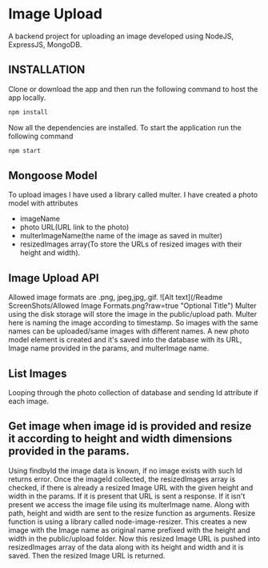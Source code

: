 # Image Upload

A backend project for uploading an image developed using NodeJS, ExpressJS, MongoDB.

## INSTALLATION

Clone or download the app and then run the following command to host the app locally.

```bash
npm install
```

Now all the dependencies are installed. To start the application run the following command

```bash
npm start
```

## Mongoose Model

To upload images I have used a library called multer.
I have created a photo model with attributes

- imageName
- photo URL(URL link to the photo)
- multerImageName(the name of the image as saved in multer)
- resizedImages array(To store the URLs of resized images with their height and width).

## Image Upload API

Allowed image formats are .png, jpeg,jpg,.gif.
![Alt text](/Readme ScreenShots/Allowed Image Formats.png?raw=true "Optional Title")
Multer using the disk storage will store the image in the public/upload path. Multer here is naming the image according to timestamp. So images with the same names can be uploaded/same images with different names.
A new photo model element is created and it's saved into the database with its URL, Image name provided in the params, and multerImage name.

## List Images

Looping through the photo collection of database and sending Id attribute if each image.

## Get image when image id is provided and resize it according to height and width dimensions provided in the params.

Using findbyId the image data is known, if no image exists with such Id returns error.
Once the imageId collected, the resizedImages array is checked, if there is already a resized Image URL with the given height and width in the params. If it is present that URL is sent a response.
If it isn't present we access the image file using its multerImage name.
Along with path, height and width are sent to the resize function as arguments.
Resize function is using a library called node-image-resizer. This creates a new image with the Image name as original name prefixed with the height and width in the public/upload folder.
Now this resized Image URL is pushed into resizedImages array of the data along with its height and width and it is saved. Then the resized Image URL is returned.
